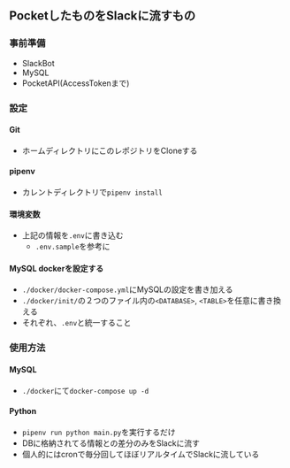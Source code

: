 ## PocketしたものをSlackに流すもの

### 事前準備
* SlackBot
* MySQL
* PocketAPI(AccessTokenまで)

### 設定
#### Git
* ホームディレクトリにこのレポジトリをCloneする

#### pipenv
* カレントディレクトリで`pipenv install`

#### 環境変数
* 上記の情報を`.env`に書き込む
  * `.env.sample`を参考に

#### MySQL dockerを設定する

* `./docker/docker-compose.yml`にMySQLの設定を書き加える
* `./docker/init/`の２つのファイル内の`<DATABASE>`, `<TABLE>`を任意に書き換える
* それぞれ、`.env`と統一すること


### 使用方法
#### MySQL
* `./docker`にて`docker-compose up -d`

#### Python
* `pipenv run python main.py`を実行するだけ
* DBに格納されてる情報との差分のみをSlackに流す
* 個人的にはcronで毎分回してほぼリアルタイムでSlackに流している
